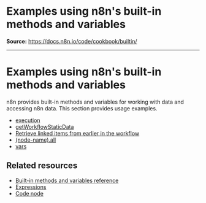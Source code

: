 # Examples using n8n's built-in methods and variables

**Source:** https://docs.n8n.io/code/cookbook/builtin/

---

# Examples using n8n's built-in methods and variables

n8n provides built-in methods and variables for working with data and accessing n8n data. This section provides usage examples.

- [execution](/code/cookbook/builtin/execution/)
- [getWorkflowStaticData](/code/cookbook/builtin/get-workflow-static-data/)
- [Retrieve linked items from earlier in the workflow](/code/cookbook/builtin/itemmatching/)
- [(node-name).all](/code/cookbook/builtin/all/)
- [vars](/code/cookbook/builtin/vars/)

## Related resources

- [Built-in methods and variables reference](../../builtin/overview/)
- [Expressions](../../expressions/)
- [Code node](../../code-node/)
